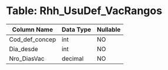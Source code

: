 # Table: Rhh_UsuDef_VacRangos

| Column Name | Data Type | Nullable |
|-------------|-----------|----------|
| Cod_def_concep | int | NO |
| Dia_desde | int | NO |
| Nro_DiasVac | decimal | NO |
